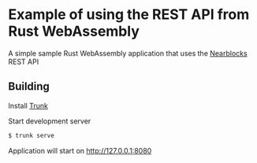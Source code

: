 # Example of using the REST API from Rust WebAssembly

A simple sample Rust WebAssembly application that uses the [Nearblocks](https://nearblocks.io) REST API

## Building

Install [Trunk](https://trunkrs.dev/)

Start development server
```bash
$ trunk serve
```

Application will start on http://127.0.0.1:8080
